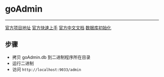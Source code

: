 # goAdmin
--------

[官方项目地址](https://github.com/GoAdminGroup/go-admin)
[官方快速上手](https://github.com/GoAdminGroup/example/blob/master/README_CN.md)
[官方中文文档](http://doc.go-admin.cn/zh/)
[数据库初始化](https://github.com/GoAdminGroup/go-admin#step-1-import-sql)

## 步骤
- 拷贝 goAdmin.db 到二进制程序所在目录
- 运行二进制
- 访问 `http://localhost:9033/admin`
